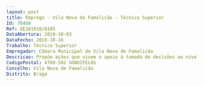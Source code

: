 ```yaml
--- 
layout: post
title: Emprego - Vila Nova de Famalicão - Técnico Superior
Id: 70460
Ref: OE201910/0105
DataAbertura: 2019-10-03
DataFecho: 2019-10-16
Trabalho: Técnico Superior
Empregador: Câmara Municipal de Vila Nova de Famalicão
Descricao: Propõe ações que visem o apoio à tomada de decisões ao nível superior no domínio financeiro, nomeadamente no que concerne à obtenção, utilização e controlo de recursos financeiros  planifica, organiza e coordena a execução da contabilidade, respeitando as normas legais e os princípios contabilísticos geralmente aceites  exerce funções de consultadoria em matéria de âmbito financeiro  assume a responsabilidade pela regularidade técnica nas áreas contabilística e fiscal  verifica toda a atividade financeira, designadamente o cumprimento dos princípios legais relativos à arrecadação das receitas e à realização das despesas  organiza e verifica a elaboração dos documentos previsionais, suas revisões e alterações, bem como os documentos de prestação de contas, conjugado com o que consta do anexo a que se refere o n.º 2 do artigo 88.º da LTFP, para a carreira e categoria de Técnico Superior (Grau de complexidade funcional 3).
CodigoPostal: 4760-502 GONDIFELOS
Concelho: Vila Nova de Famalicão
Distrito: Braga
--- 
```

